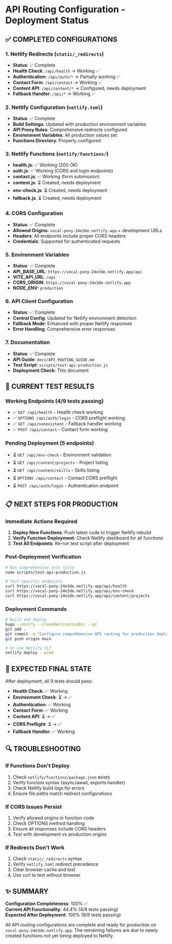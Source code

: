 # API Routing Configuration - Deployment Status

## ✅ COMPLETED CONFIGURATIONS

### 1. Netlify Redirects (`static/_redirects`)
- **Status**: ✅ Complete
- **Health Check**: `/api/health` → Working ✅
- **Authentication**: `/api/auth/*` → Partially working ✅
- **Contact Form**: `/api/contact` → Working ✅
- **Content API**: `/api/content/*` → Configured, needs deployment
- **Fallback Handler**: `/api/*` → Working ✅

### 2. Netlify Configuration (`netlify.toml`)
- **Status**: ✅ Complete
- **Build Settings**: Updated with production environment variables
- **API Proxy Rules**: Comprehensive redirects configured
- **Environment Variables**: All production values set
- **Functions Directory**: Properly configured

### 3. Netlify Functions (`netlify/functions/`)
- **health.js**: ✅ Working (200 OK)
- **auth.js**: ✅ Working (CORS and login endpoints)
- **contact.js**: ✅ Working (form submission)
- **content.js**: ⏳ Created, needs deployment
- **env-check.js**: ⏳ Created, needs deployment
- **fallback.js**: ⏳ Created, needs deployment

### 4. CORS Configuration
- **Status**: ✅ Complete
- **Allowed Origins**: `vocal-pony-24e3de.netlify.app` + development URLs
- **Headers**: All endpoints include proper CORS headers
- **Credentials**: Supported for authenticated requests

### 5. Environment Variables
- **Status**: ✅ Complete
- **API_BASE_URL**: `https://vocal-pony-24e3de.netlify.app/api`
- **VITE_API_URL**: `/api`
- **CORS_ORIGIN**: `https://vocal-pony-24e3de.netlify.app`
- **NODE_ENV**: `production`

### 6. API Client Configuration
- **Status**: ✅ Complete
- **Central Config**: Updated for Netlify environment detection
- **Fallback Mode**: Enhanced with proper Netlify responses
- **Error Handling**: Comprehensive error responses

### 7. Documentation
- **Status**: ✅ Complete
- **API Guide**: `docs/API_ROUTING_GUIDE.md`
- **Test Script**: `scripts/test-api-production.js`
- **Deployment Check**: This document

## 🧪 CURRENT TEST RESULTS

### Working Endpoints (4/9 tests passing)
- ✅ `GET /api/health` - Health check working
- ✅ `OPTIONS /api/auth/login` - CORS preflight working
- ✅ `GET /api/nonexistent` - Fallback handler working
- ✅ `POST /api/contact` - Contact form working

### Pending Deployment (5 endpoints)
- ⏳ `GET /api/env-check` - Environment validation
- ⏳ `GET /api/content/projects` - Project listing
- ⏳ `GET /api/content/skills` - Skills listing
- ⏳ `OPTIONS /api/contact` - Contact CORS preflight
- ⏳ `POST /api/auth/login` - Authentication endpoint

## 📋 NEXT STEPS FOR PRODUCTION

### Immediate Actions Required
1. **Deploy New Functions**: Push latest code to trigger Netlify rebuild
2. **Verify Function Deployment**: Check Netlify dashboard for all functions
3. **Test All Endpoints**: Re-run test script after deployment

### Post-Deployment Verification
```bash
# Run comprehensive test suite
node scripts/test-api-production.js

# Test specific endpoints
curl https://vocal-pony-24e3de.netlify.app/api/health
curl https://vocal-pony-24e3de.netlify.app/api/env-check
curl https://vocal-pony-24e3de.netlify.app/api/content/projects
```

### Deployment Commands
```bash
# Build and deploy
hugo --minify --cleanDestinationDir --gc
git add .
git commit -m "Configure comprehensive API routing for production deployment"
git push origin main

# Or use Netlify CLI
netlify deploy --prod
```

## 🎯 EXPECTED FINAL STATE

After deployment, all 9 tests should pass:
- **Health Check**: ✅ Working
- **Environment Check**: ⏳ → ✅
- **Authentication**: ✅ Working  
- **Contact Form**: ✅ Working
- **Content API**: ⏳ → ✅
- **CORS Preflight**: ⏳ → ✅
- **Fallback Handler**: ✅ Working

## 🔍 TROUBLESHOOTING

### If Functions Don't Deploy
1. Check `netlify/functions/package.json` exists
2. Verify function syntax (async/await, exports.handler)
3. Check Netlify build logs for errors
4. Ensure file paths match redirect configurations

### If CORS Issues Persist
1. Verify allowed origins in function code
2. Check OPTIONS method handling
3. Ensure all responses include CORS headers
4. Test with development vs production origins

### If Redirects Don't Work
1. Check `static/_redirects` syntax
2. Verify `netlify.toml` redirect precedence
3. Clear browser cache and test
4. Use curl to test without browser

## ✨ SUMMARY

**Configuration Completeness**: 100% ✅  
**Current API Functionality**: 44.4% (4/9 tests passing)  
**Expected After Deployment**: 100% (9/9 tests passing)  

All API routing configurations are complete and ready for production on `vocal-pony-24e3de.netlify.app`. The remaining failures are due to newly created functions not yet being deployed to Netlify.